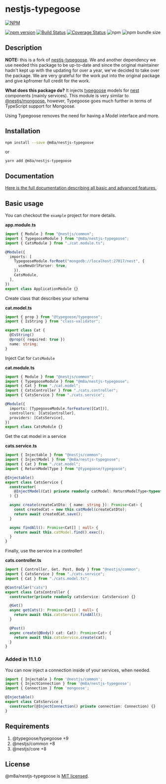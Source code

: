 # nestjs-typegoose

[![NPM](https://nodei.co/npm/@m8a/nestjs-typegoose.png)](https://nodei.co/npm/@m8a/nestjs-typegoose/)

[![npm version](https://badge.fury.io/js/@m8a%2Fnestjs-typegoose.svg)](https://badge.fury.io/js/@m8a%2Fnestjs-typegoose)
[![Build Status](https://travis-ci.org/kpfromer/nestjs-typegoose.svg?branch=master)](https://travis-ci.org/kpfromer/nestjs-typegoose)
[![Coverage Status](https://coveralls.io/repos/github/kpfromer/nestjs-typegoose/badge.svg?branch=master)](https://coveralls.io/github/kpfromer/nestjs-typegoose?branch=master)
![npm](https://img.shields.io/npm/dm/nestjs-typegoose)
![npm bundle size](https://img.shields.io/bundlephobia/min/nestjs-typegoose)

## Description

**NOTE:** this is a fork of [nestjs-typegoose](https://github.com/kpfromer/nestjs-typegoose). We and another dependency we use needed this package to be up-to-date and since the original maintainer hadn't kept up with the updating for over a year, we've decided to take over the package. We are very grateful for the work put into the original package and give kpfromer full credit for the work.

**What does this package do?** It injects [typegoose](https://github.com/@typegoose/typegoose) models for [nest](https://github.com/nestjs/nest) components (mainly services). This module is very similar to [@nestjs/mongoose.](https://docs.nestjs.com/techniques/mongodb) however, Typegoose goes much further in terms of TypeScript support for Mongoose.

Using Typegoose removes the need for having a Model interface and more.

## Installation

```bash
npm install --save @m8a/nestjs-typegoose
```

or

```
yarn add @m8a/nestjs-typegoose
```

## Documentation

[Here is the full documentation describing all basic and advanced features.](https://nestjs-typegoose.m8a.io)

## Basic usage

You can checkout the `example` project for more details.

**app.module.ts**

```typescript
import { Module } from "@nestjs/common";
import { TypegooseModule } from "@m8a/nestjs-typegoose";
import { CatsModule } from "./cat.module.ts";

@Module({
  imports: [
    TypegooseModule.forRoot("mongodb://localhost:27017/nest", {
      useNewUrlParser: true,
    }),
    CatsModule,
  ],
})
export class ApplicationModule {}
```

Create class that describes your schema

**cat.model.ts**

```typescript
import { prop } from "@typegoose/typegoose";
import { IsString } from "class-validator";

export class Cat {
  @IsString()
  @prop({ required: true })
  name: string;
}
```

Inject Cat for `CatsModule`

**cat.module.ts**

```typescript
import { Module } from "@nestjs/common";
import { TypegooseModule } from "@m8a/nestjs-typegoose";
import { Cat } from "./cat.model";
import { CatsController } from "./cats.controller";
import { CatsService } from "./cats.service";

@Module({
  imports: [TypegooseModule.forFeature([Cat])],
  controllers: [CatsController],
  providers: [CatsService],
})
export class CatsModule {}
```

Get the cat model in a service

**cats.service.ts**

```typescript
import { Injectable } from "@nestjs/common";
import { InjectModel } from "@m8a/nestjs-typegoose";
import { Cat } from "./cat.model";
import { ReturnModelType } from "@typegoose/typegoose";

@Injectable()
export class CatsService {
  constructor(
    @InjectModel(Cat) private readonly catModel: ReturnModelType<typeof Cat>
  ) {}

  async create(createCatDto: { name: string }): Promise<Cat> {
    const createdCat = new this.catModel(createCatDto);
    return await createdCat.save();
  }

  async findAll(): Promise<Cat[] | null> {
    return await this.catModel.find().exec();
  }
}
```

Finally, use the service in a controller!

**cats.controller.ts**

```typescript
import { Controller, Get, Post, Body } from "@nestjs/common";
import { CatsService } from "./cats.service";
import { Cat } from "./cats.model.ts";

@Controller("cats")
export class CatsController {
  constructor(private readonly catsService: CatsService) {}

  @Get()
  async getCats(): Promise<Cat[] | null> {
    return await this.catsService.findAll();
  }

  @Post()
  async create(@Body() cat: Cat): Promise<Cat> {
    return await this.catsService.create(cat);
  }
}
```

### Added in 11.1.0

You can now inject a connection inside of your services, when needed.

```typescript
import { Injectable } from '@nestjs/common';
import { InjectConnection } from '@m8a/nestjs-typegoose';
import { Connection } from 'mongoose';

@Injectable()
export class CatsService {
  constructor(@InjectConnection() private connection: Connection) {}
}

```

## Requirements

1.  @typegoose/typegoose +9
2.  @nestjs/common +8
3.  @nestjs/core +8

## License

@m8a/nestjs-typegoose is [MIT licensed](LICENSE).
